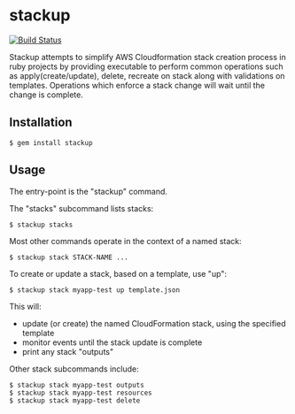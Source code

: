# stackup

[![Build Status](https://travis-ci.org/realestate-com-au/stackup.svg?branch=master)](https://travis-ci.org/realestate-com-au/stackup)

Stackup attempts to simplify AWS Cloudformation stack creation process in
ruby projects by providing executable to perform common operations such
as apply(create/update), delete, recreate on stack along with validations on
templates. Operations which enforce a stack change will wait until
the change is complete.

## Installation

    $ gem install stackup

## Usage

The entry-point is the "stackup" command.

The "stacks" subcommand lists stacks:

    $ stackup stacks

Most other commands operate in the context of a named stack:

    $ stackup stack STACK-NAME ...

To create or update a stack, based on a template, use "up":

    $ stackup stack myapp-test up template.json

This will:

  * update (or create) the named CloudFormation stack, using the specified template
  * monitor events until the stack update is complete
  * print any stack "outputs"

Other stack subcommands include:

    $ stackup stack myapp-test outputs
    $ stackup stack myapp-test resources
    $ stackup stack myapp-test delete
